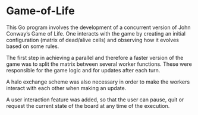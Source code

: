 # Game-of-Life

This Go program involves the development of a concurrent version of John Conway’s Game of Life. One interacts with the game by creating an initial configuration (matrix of dead/alive cells) and observing how it evolves based on some rules. 

The first step in achieving a parallel and therefore a faster version of the game was to split the matrix between several worker functions. These were responsible for the game logic and for updates after each turn. 

A halo exchange scheme was also necessary in order to make the workers interact with each other when making an update. 

A user interaction feature was added, so that the user can pause, quit or request the current state of the board at any time of the execution.  
